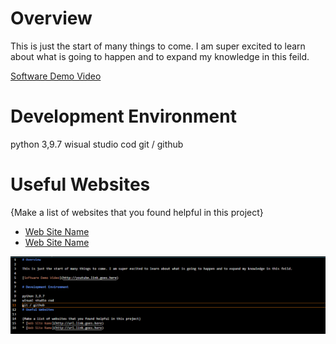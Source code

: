 # Overview

This is just the start of many things to come. I am super excited to learn about what is going to happen and to expand my knowledge in this feild.

[Software Demo Video](https://youtu.be/LQAm0wBlCmQ)

# Development Environment

python 3,9.7
wisual studio cod
git / github
# Useful Websites

{Make a list of websites that you found helpful in this project}
* [Web Site Name](http://url.link.goes.here)
* [Web Site Name](http://url.link.goes.here)

![picture](Screenshot_readme.png)